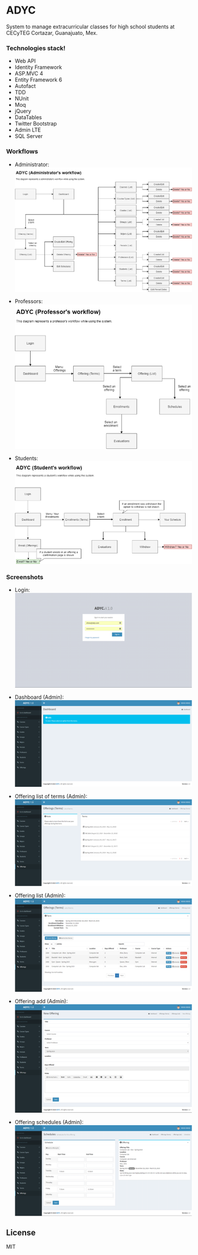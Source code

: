 # ADYC

System to manage extracurricular classes for high school students at CECyTEG Cortazar, Guanajuato, Mex.

### Technologies stack!
 * Web API
* Identity Framework
* ASP.MVC 4
* Entity Framework 6
* Autofact
* TDD
* NUnit
* Moq
* jQuery
* DataTables
* Twitter Bootstrap
* Admin LTE
* SQL Server

### Workflows
- Administrator:
![ADYC](https://github.com/jose2a/ADYC/blob/master/WebUI/ADYC.WebUI/Screenshots/ADYC%20admin%20workflow.png)

- Professors:
![ADYC](https://github.com/jose2a/ADYC/blob/master/WebUI/ADYC.WebUI/Screenshots/ADYC%20professor%20workflow.png)

- Students:
![ADYC](https://github.com/jose2a/ADYC/blob/master/WebUI/ADYC.WebUI/Screenshots/ADYC%20student%20workflows.png)


### Screenshots
- Login:
![ADYC](https://github.com/jose2a/ADYC/blob/master/WebUI/ADYC.WebUI/Screenshots/login.png)

- Dashboard (Admin):
![ADYC](https://github.com/jose2a/ADYC/blob/master/WebUI/ADYC.WebUI/Screenshots/admin_dashboard.png)

- Offering list of terms (Admin):
![ADYC](https://github.com/jose2a/ADYC/blob/master/WebUI/ADYC.WebUI/Screenshots/admin_offering_list.png)

- Offering list (Admin):
![ADYC](https://github.com/jose2a/ADYC/blob/master/WebUI/ADYC.WebUI/Screenshots/admin_offering_term_list.png)

- Offering add (Admin):
![ADYC](https://github.com/jose2a/ADYC/blob/master/WebUI/ADYC.WebUI/Screenshots/admin_offering_add.png)

- Offering schedules (Admin):
![ADYC](https://github.com/jose2a/ADYC/blob/master/WebUI/ADYC.WebUI/Screenshots/admin_offering_schedules.png)

License
----

MIT
